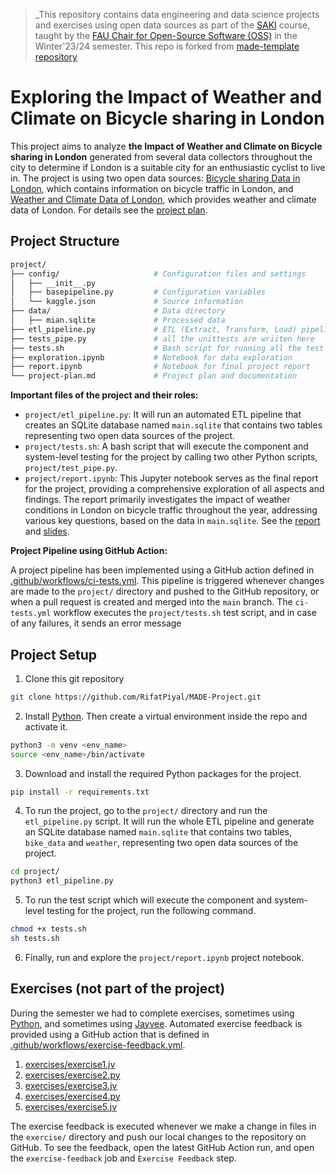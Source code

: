 > _This repository contains data engineering and data science projects and exercises using open data sources as part of the [SAKI](https://oss.cs.fau.de/teaching/specific/saki/) course, taught by the [FAU Chair for Open-Source Software (OSS)](https://oss.cs.fau.de/) in the Winter'23/24 semester. This repo is forked from [made-template repository](https://github.com/jvalue/made-template.git)

# Exploring the Impact of Weather and Climate on Bicycle sharing in London

This project aims to analyze **the Impact of Weather and Climate on Bicycle sharing in London** generated from several data collectors throughout the city to determine if London is a suitable city for an enthusiastic cyclist to live in. The project is using two open data sources: [Bicycle sharing Data in London](https://www.kaggle.com/datasets/hmavrodiev/london-bike-sharing-dataset), which contains information on bicycle traffic in London, and [Weather and Climate Data of London](https://www.kaggle.com/datasets/emmanuelfwerr/london-weather-data), which provides weather and climate data of London. For details see the [project plan](/project/project-plan.md).

## Project Structure

```bash
project/
├── config/                     # Configuration files and settings
│   ├── __init__.py
│   ├── basepipeline.py         # Configuration variables
│   └── kaggle.json             # Source information
├── data/                       # Data directory
│   ├── mian.sqlite             # Processed data
├── etl_pipeline.py             # ETL (Extract, Transform, Load) pipeline modules
├── tests_pipe.py               # all the unittests are wriiten here
├── tests.sh                    # Bash script for running all the test cases
├── exploration.ipynb           # Notebook for data exploration
├── report.ipynb                # Notebook for final project report
└── project-plan.md             # Project plan and documentation
```

**Important files of the project and their roles:**

- `project/etl_pipeline.py`: It will run an automated ETL pipeline that creates an SQLite database named `main.sqlite` that contains two tables representing two open data sources of the project.
- `project/tests.sh`: A bash script that will execute the component and system-level testing for the project by calling two other Python scripts, `project/test_pipe.py`.
- `project/report.ipynb`: This Jupyter notebook serves as the final report for the project, providing a comprehensive exploration of all aspects and findings. The report primarily investigates the impact of weather conditions in London on bicycle traffic throughout the year, addressing various key questions, based on the data in `main.sqlite`. See the [report](project/report.ipynb) and [slides](project/slides.pdf).

**Project Pipeline using GitHub Action:** <br>

A project pipeline has been implemented using a GitHub action defined in [.github/workflows/ci-tests.yml](.github/workflows/ci-tests.yml). This pipeline is triggered whenever changes are made to the `project/` directory and pushed to the GitHub repository, or when a pull request is created and merged into the `main` branch. The `ci-tests.yml` workflow executes the `project/tests.sh` test script, and in case of any failures, it sends an error message

## Project Setup

1. Clone this git repository
```bash
git clone https://github.com/RifatPiyal/MADE-Project.git
```
2. Install [Python](https://www.python.org/). Then create a virtual environment inside the repo and activate it.
```bash
python3 -m venv <env_name>
source <env_name>/bin/activate
```
3. Download and install the required Python packages for the project.
```bash
pip install -r requirements.txt
```
4. To run the project, go to the `project/` directory and run the `etl_pipeline.py` script. It will run the whole ETL pipeline and generate an SQLite database named `main.sqlite` that contains two tables, `bike_data` and `weather`, representing two open data sources of the project.
```bash
cd project/
python3 etl_pipeline.py
```
5. To run the test script which will execute the component and system-level testing for the project, run the following command.
```bash
chmod +x tests.sh
sh tests.sh
```
6. Finally, run and explore the `project/report.ipynb` project notebook.

## Exercises (not part of the project)

During the semester we had to complete exercises, sometimes using [Python](https://www.python.org/), and sometimes using [Jayvee](https://github.com/jvalue/jayvee). Automated exercise feedback is provided using a GitHub action that is defined in [.github/workflows/exercise-feedback.yml](.github/workflows/exercise-feedback.yml).

1. [exercises/exercise1.jv](exercises/exercise1.jv)
2. [exercises/exercise2.py](exercises/exercise2.py)
3. [exercises/exercise3.jv](exercises/exercise3.jv)
4. [exercises/exercise4.py](exercises/exercise4.py)
5. [exercises/exercise5.jv](exercises/exercise5.jv)

The exercise feedback is executed whenever we make a change in files in the `exercise/` directory and push our local changes to the repository on GitHub. To see the feedback, open the latest GitHub Action run, and open the `exercise-feedback` job and `Exercise Feedback` step.
